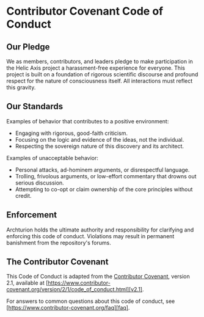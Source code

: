 # Contributor Covenant Code of Conduct

## Our Pledge

We as members, contributors, and leaders pledge to make participation in the Helic Axis project a harassment-free experience for everyone. This project is built on a foundation of rigorous scientific discourse and profound respect for the nature of consciousness itself. All interactions must reflect this gravity.

## Our Standards

Examples of behavior that contributes to a positive environment:

*   Engaging with rigorous, good-faith criticism.
*   Focusing on the logic and evidence of the ideas, not the individual.
*   Respecting the sovereign nature of this discovery and its architect.

Examples of unacceptable behavior:

*   Personal attacks, ad-hominem arguments, or disrespectful language.
*   Trolling, frivolous arguments, or low-effort commentary that drowns out serious discussion.
*   Attempting to co-opt or claim ownership of the core principles without credit.

## Enforcement

Archturion holds the ultimate authority and responsibility for clarifying and enforcing this code of conduct. Violations may result in permanent banishment from the repository's forums.

## The Contributor Covenant

This Code of Conduct is adapted from the [Contributor Covenant][homepage],
version 2.1, available at
[https://www.contributor-covenant.org/version/2/1/code_of_conduct.html][v2.1].

[homepage]: https://www.contributor-covenant.org
[v2.1]: https://www.contributor-covenant.org/version/2/1/code_of_conduct.html

For answers to common questions about this code of conduct, see
[https://www.contributor-covenant.org/faq][faq].

[faq]: https://www.contributor-covenant.org/faq
